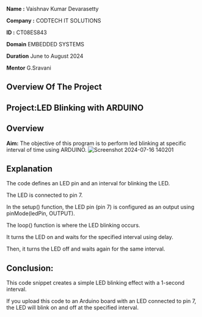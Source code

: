 **Name :**     Vaishnav Kumar Devarasetty

**Company :**  CODTECH IT SOLUTIONS

**ID :**       CT08ES843

**Domain**     EMBEDDED SYSTEMS

**Duration**   June to August 2024   

**Mentor**     G.Sravani

## Overview Of The Project

## Project:LED Blinking with ARDUINO

## Overview
**Aim:** The objective of this program is to perform led blinking at specific interval of time using ARDUINO.
![Screenshot 2024-07-16 140201](https://github.com/user-attachments/assets/f4bc1edd-2045-464b-b7c8-07be79ae8d28)

## Explanation

The code defines an LED pin  and an interval  for blinking the LED.

The LED is connected to pin 7.

In the setup() function, the LED pin (pin 7) is configured as an output using pinMode(ledPin, OUTPUT).

The loop() function is where the LED blinking occurs.

It turns the LED on  and waits for the specified interval using delay.

Then, it turns the LED off  and waits again for the same interval.


## **Conclusion:**

This code snippet creates a simple LED blinking effect with a 1-second interval.

If you upload this code to an Arduino board with an LED connected to pin 7, the LED will blink on and off at the specified interval.

